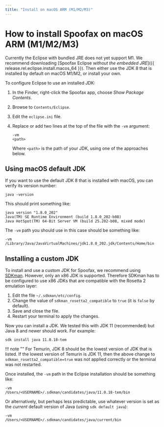 ```yaml
---
title: "Install on macOS ARM (M1/M2/M3)"
---
```

# How to install Spoofax on macOS ARM (M1/M2/M3)
Currently the Eclipse with bundled JRE does not yet support M1.  We recommend downloading [Spoofax Eclipse _without the embedded JRE_]({{ release.rel.eclipse.install.macos_64 }}).  Then either use the JDK 8 that is installed by default on macOS M1/M2, or install your own.

To configure Eclipse to use an installed JDK:

1.  In the Finder, right-click the Spoofax app, choose _Show Package Contents_.
2.  Browse to `Contents/Eclipse`.
3.  Edit the `eclipse.ini` file.
4.  Replace or add two lines at the top of the file with the `-vm` argument:

    ```
    -vm
    <path>
    ```

    Where `<path>` is the path of your JDK, using one of the approaches below.


## Using macOS default JDK
If you want to use the default JDK 8 that is installed with macOS, you can verify its version number:

```shell
java -version
```

This should print something like:

```
java version "1.8.0_202"
Java(TM) SE Runtime Environment (build 1.8.0_202-b08)
Java HotSpot(TM) 64-Bit Server VM (build 25.202-b08, mixed mode)
```

The `-vm` path you should use in this case should be something like:

```
-vm
/Library/Java/JavaVirtualMachines/jdk1.8.0_202.jdk/Contents/Home/bin
```


## Installing a custom JDK
To install and use a custom JDK for Spoofax, we recommend using [SDKman](https://sdkman.io/).  However, only an x86 JDK is supported.  Therefore SDKman has to be configured to use x86 JDKs that are compatible with the Rosetta 2 emulation layer:

1.  Edit the file `~/.sdkman/etc/config`.
2.  Change the value of `sdkman_rosetta2_compatible` to `true` (it is `false` by default).
3.  Save and close the file.
4.  Restart your terminal to apply the changes.

Now you can install a JDK.  We tested this with JDK 11 (recommended) but Java 8 and newer should work.  For example:

```shell
sdk install java 11.0.18-tem
```

!!! note ""
    For Temurin, JDK 8 should be the lowest version of JDK that is listed.  If the lowest version of Temurin is JDK 11, then the above change to `sdkman_rosetta2_compatible=true` was not applied correctly or the terminal was not restarted.

Once installed, the `-vm` path in the Eclipse installation should be something like:

```
-vm
/Users/<USERNAME>/.sdkman/candidates/java/11.0.18-tem/bin
```

Or alternatively, but perhaps less predictable, use whatever version is set as the _current_ default version of Java (using `sdk default java`):

```
-vm
/Users/<USERNAME>/.sdkman/candidates/java/current/bin
```



